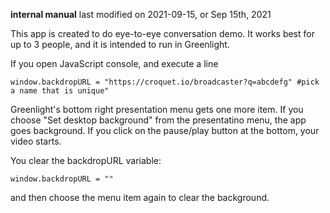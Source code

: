 **internal manual**
last modified on 2021-09-15, or Sep 15th, 2021

This app is created to do eye-to-eye conversation demo. It works best for up to 3 people, and it is intended to run in Greenlight.

If you open JavaScript console, and execute a line

    window.backdropURL = "https://croquet.io/broadcaster?q=abcdefg" #pick a name that is unique"

Greenlight's bottom right presentation menu gets one more item. If you choose "Set desktop background" from the presentatino menu, the app goes background.  If you click on the pause/play button at the bottom, your video starts.

You clear the backdropURL variable:

    window.backdropURL = ""

and then choose the menu item again to clear the background.

